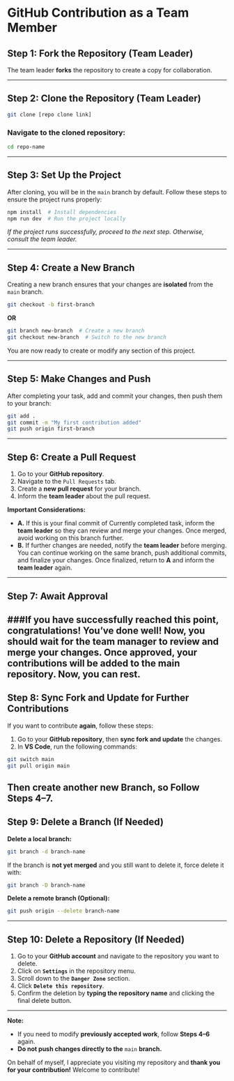 # GitHub Contribution as a Team Member

## Step 1: **Fork the Repository** (Team Leader)  
The team leader **forks** the repository to create a copy for collaboration.  

---

## Step 2: **Clone the Repository** (Team Leader)  
```sh  
git clone [repo clone link]  
```  
### Navigate to the cloned repository:  
```sh  
cd repo-name  
```  

---

## Step 3: **Set Up the Project**  
After cloning, you will be in the `main` branch by default. Follow these steps to ensure the project runs properly:  
```sh  
npm install  # Install dependencies  
npm run dev  # Run the project locally  
```  
_If the project runs successfully, proceed to the next step. Otherwise, consult the team leader._  

---

## Step 4: **Create a New Branch**  
Creating a new branch ensures that your changes are **isolated** from the `main` branch.  
```sh  
git checkout -b first-branch  
```  
**OR**  
```sh  
git branch new-branch  # Create a new branch  
git checkout new-branch  # Switch to the new branch  
```  
You are now ready to create or modify any section of this project.  

---

## Step 5: **Make Changes and Push**  
After completing your task, add and commit your changes, then push them to your branch:  
```sh  
git add .  
git commit -m "My first contribution added"  
git push origin first-branch  
```  

---

## Step 6: **Create a Pull Request**  
1. Go to your **GitHub repository**.  
2. Navigate to the `Pull Requests` tab.  
3. Create a **new pull request** for your branch.  
4. Inform the **team leader** about the pull request.  

**Important Considerations:**  
- **A.** If this is your final commit of Currently completed task, inform the **team leader** so they can review and merge your changes. Once merged, avoid working on this branch further.  
- **B.** If further changes are needed, notify the **team leader** before merging. You can continue working on the same branch, push additional commits, and finalize your changes. Once finalized, return to **A** and inform the **team leader** again.  

---

## Step 7: **Await Approval**  
###If you have successfully reached this point, congratulations! You’ve done well! Now, you should wait for the team manager to review and merge your changes. Once approved, your contributions will be added to the main repository. Now, you can rest.
---

## Step 8: **Sync Fork and Update for Further Contributions**  
If you want to contribute **again**, follow these steps:  
1. Go to your **GitHub repository**, then **sync fork and update** the changes.  
2. In **VS Code**, run the following commands:  
```sh  
git switch main  
git pull origin main  
```  
Then create another new Branch, so Follow Steps 4–7.
---

## Step 9: **Delete a Branch (If Needed)**  
**Delete a local branch:**  
```sh  
git branch -d branch-name  
```  
If the branch is **not yet merged** and you still want to delete it, force delete it with:  
```sh  
git branch -D branch-name  
```  

**Delete a remote branch (Optional):**  
```sh  
git push origin --delete branch-name  
```  

---

## Step 10: **Delete a Repository (If Needed)**  
1. Go to your **GitHub account** and navigate to the repository you want to delete.  
2. Click on **`Settings`** in the repository menu.  
3. Scroll down to the **`Danger Zone`** section.  
4. Click **`Delete this repository`**.  
5. Confirm the deletion by **typing the repository name** and clicking the final delete button.  

---

**Note:**  
- If you need to modify **previously accepted work**, follow **Steps 4–6** again.  
- **Do not push changes directly to the** `main` **branch.**  

On behalf of myself, I appreciate you visiting my repository and **thank you for your contribution!** Welcome to contribute!  
```
